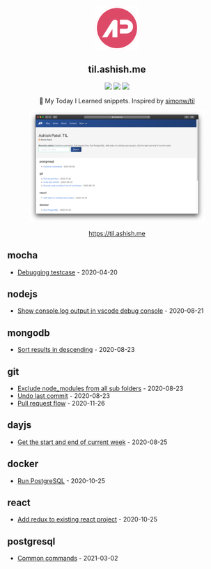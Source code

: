 <p align="center">
  <img src="https://raw.githubusercontent.com/ashishdotme/assets/master/logo.png" alt="drawing" width="100"/>
</p>

<h2 align="center">til.ashish.me</h2>

<p align="center">
<a href="https://img.shields.io/website?style=for-the-badge&url=https%3A%2F%2Ftil.ashish.me"><img src="https://img.shields.io/website?style=for-the-badge&url=https%3A%2F%2Ftil.ashish.me"></a>
<a href="https://img.shields.io/github/last-commit/ashishdotme/til.ashish.me?style=for-the-badge"><img src="https://img.shields.io/github/last-commit/ashishdotme/til.ashish.me?style=for-the-badge"></a>
<a href="https://img.shields.io/github/workflow/status/ashishdotme/til.ashish.me/Build%20til.ashish.me/master?style=for-the-badge"><img src="https://img.shields.io/github/workflow/status/ashishdotme/til.ashish.me/Build%20til.ashish.me/master?style=for-the-badge"></a>
</p>

<p align="center">📝 My Today I Learned snippets. Inspired by <a href="hhttps://github.com/simonw/til">simonw/til</a></p>
<div style='margin:0 auto;width:80%;'>
  <img src="./.github/assets/til-screen.png" alt="screenshot"/>
</div>
<p align="center"><a href="https://til.ashish.me">https://til.ashish.me</a></p>  

<!-- index starts -->
## mocha

* [Debugging testcase](https://github.com/ashishdotme/til.ashish.me/blob/master/mocha/debug-testcase.md) - 2020-04-20

## nodejs

* [Show console.log output in vscode debug console](https://github.com/ashishdotme/til.ashish.me/blob/master/nodejs/show-output-in-vscode.md) - 2020-08-21

## mongodb

* [Sort results in descending](https://github.com/ashishdotme/til.ashish.me/blob/master/mongodb/sort-results-descending.md) - 2020-08-23

## git

* [Exclude node_modules from all sub folders](https://github.com/ashishdotme/til.ashish.me/blob/master/git/exlude-node-moudles-from-all-subfolders.md) - 2020-08-23
* [Undo last commit](https://github.com/ashishdotme/til.ashish.me/blob/master/git/undo-last-commit.md) - 2020-08-23
* [Pull request flow](https://github.com/ashishdotme/til.ashish.me/blob/master/git/pull-request-flow.md) - 2020-11-26

## dayjs

* [Get the start and end of current week](https://github.com/ashishdotme/til.ashish.me/blob/master/dayjs/get-the-start-and-end-of-current-week.md) - 2020-08-25

## docker

* [Run PostgreSQL](https://github.com/ashishdotme/til.ashish.me/blob/master/docker/run-postgresql.md) - 2020-10-25

## react

* [Add redux to existing react project](https://github.com/ashishdotme/til.ashish.me/blob/master/react/add-redux-to-existing-react-project.md) - 2020-10-25

## postgresql

* [Common commands](https://github.com/ashishdotme/til.ashish.me/blob/master/postgresql/common-commands.md) - 2021-03-02
<!-- index ends -->
